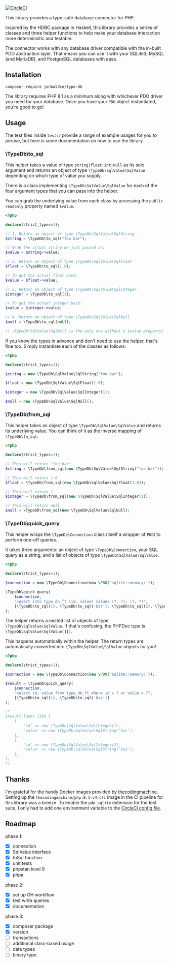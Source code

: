[![CircleCI](https://dl.circleci.com/status-badge/img/gh/jonbaldie/type-db/tree/main.svg?style=shield)](https://dl.circleci.com/status-badge/redirect/gh/jonbaldie/type-db/tree/main)

This library provides a type-safe database connector for PHP. 

Inspired by the HDBC package in Haskell, this library provides a series of classes and three helper functions to help make your database interaction more deterministic and testable.

The connector works with any database driver compatible with the in-built PDO abstraction layer. That means you can use it with your SQLite3, MySQL (and MariaDB), and PostgreSQL databases with ease. 

## Installation

```
composer require jonbaldie/type-db
```

The library requires PHP 8.1 as a minimum along with whichever PDO driver you need for your database. Once you have your `PDO` object instantiated, you're good to go!

## Usage

The test files inside `tests/` provide a range of example usages for you to peruse, but here is some documentation on how to use the library.

### \TypeDb\to_sql

This helper takes a value of type `string|float|int|null` as its sole argument and returns an object of type `\TypeDb\SqlValue\SqlValue` depending on which type of value you supply.

There is a class implementing `\TypeDb\SqlValue\SqlValue` for each of the four argument types that you can pass into the helper.

You can grab the underlying value from each class by accessing the `public readonly` property named `$value`.

```php
<?php

declare(strict_types=1);

// 1. Return an object of type \TypeDb\SqlValue\SqlString
$string = \TypeDb\to_sql("foo bar");

// Grab the actual string we just passed in:
$value = $string->value;

// 2. Return an object of type \TypeDb\SqlValue\SqlFloat
$float = \TypeDb\to_sql(1.0);

// To get the actual float back:
$value = $float->value;

// 3. Return an object of type \TypeDb\SqlValue\SqlInteger
$integer = \TypeDb\to_sql(1);

// To get the actual integer back:
$value = $integer->value;

// 4. Return an object of type \TypeDb\SqlValue\SqlNull
$null = \TypeDb\to_sql(null);

// \TypeDb\SqlValue\SqlNull is the only one without a $value property!
```

If you know the types in advance and don't need to use the helper, that's fine too. Simply instantiate each of the classes as follows:

```php
<?php

declare(strict_types=1);

$string = new \TypeDb\SqlValue\SqlString("foo bar");

$float = new \TypeDb\SqlValue\SqlFloat(1.0);

$integer = new \TypeDb\SqlValue\SqlInteger(1);

$null = new \TypeDb\SqlValue\SqlNull();
```

### \TypeDb\from_sql

This helper takes an object of type `\TypeDb\SqlValue\SqlValue` and returns its underlying value. You can think of it as the inverse mapping of `\TypeDb\to_sql`.

```php
<?php

declare(strict_types=1);

// This will return "foo bar"
$string = \TypeDb\from_sql(new \TypeDb\SqlValue\SqlString("foo bar"));

// This will return 1.0
$float = \TypeDb\from_sql(new \TypeDb\SqlValue\SqlFloat(1.0));

// This will return 1
$integer = \TypeDb\from_sql(new \TypeDb\SqlValue\SqlInteger(1));

// This will return null
$null = \TypeDb\from_sql(new \TypeDb\SqlValue\SqlNull);
```

### \TypeDb\quick_query

This helper wraps the `\TypeDb\Connection` class (itself a wrapper of `PDO`) to perform one-off queries.

It takes three arguments: an object of type `\TypeDb\Connection`, your SQL query as a string, and a list of objects of type `\TypeDb\SqlValue\SqlValue`.

```php
<?php

declare(strict_types=1);

$connection = new \TypeDb\Connection(new \PDO('sqlite::memory:'));

\TypeDb\quick_query(
    $connection,
    'insert into type_db_ft (id, value) values (?, ?), (?, ?)',
    [\TypeDb\to_sql(1), \TypeDb\to_sql('bar'), \TypeDb\to_sql(2), \TypeDb\to_sql('baz')]
);
```

The helper returns a nested list of objects of type `\TypeDb\SqlValue\SqlValue`. If that's confusing, the PHPDoc type is `\TypeDb\SqlValue\SqlValue[][]`.

This happens automatically within the helper. The return types are automatically converted into `\TypeDb\SqlValue\SqlValue` objects for you!

```php
<?php

declare(strict_types=1);

$connection = new \TypeDb\Connection(new \PDO('sqlite::memory:'));

$result = \TypeDb\quick_query(
    $connection,
    "select id, value from type_db_ft where id = ? or value = ?",
    [\TypeDb\to_sql(1), \TypeDb\to_sql('baz')]
);

/*
$result looks like [
    [
        'id' => new \TypeDb\SqlValue\SqlInteger(1),
        'value' => new \TypeDb\SqlValue\SqlString('bar'),
    ],
    [
        'id' => new \TypeDb\SqlValue\SqlInteger(2),
        'value' => new \TypeDb\SqlValue\SqlString('baz'),
    ],
];
*/
```

## Thanks

I'm grateful for the handy Docker images provided by [thecodingmachine](https://github.com/thecodingmachine/docker-images-php). Setting up the `thecodingmachine/php:8.1-v4-cli` image in the CI pipeline for this library was a breeze. To enable the `pdo_sqlite` extension for the test suite, I only had to add one environment variable to the [CircleCI config file](./.circleci/config.yml#L8).

## Roadmap

phase 1:

- [x] connection
- [x] SqlValue interface
- [x] toSql function
- [x] unit tests
- [x] phpstan level 9
- [x] phpa

phase 2:

- [x] set up GH workflow
- [x] test write queries
- [x] documentation

phase 3: 

- [x] composer package
- [x] version
- [ ] transactions
- [ ] additional class-based usage
- [ ] date types
- [ ] binary type
